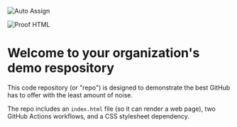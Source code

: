 ![Auto Assign](https://github.com/uskudar1/demo-repository/actions/workflows/auto-assign.yml/badge.svg)

![Proof HTML](https://github.com/uskudar1/demo-repository/actions/workflows/proof-html.yml/badge.svg)

# Welcome to your organization's demo respository
This code repository (or "repo") is designed to demonstrate the best GitHub has to offer with the least amount of noise.

The repo includes an `index.html` file (so it can render a web page), two GitHub Actions workflows, and a CSS stylesheet dependency.
